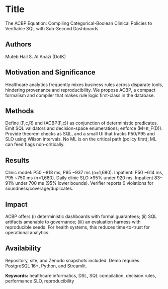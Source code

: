# Title
The ACBP Equation: Compiling Categorical-Boolean Clinical Policies to Verifiable SQL with Sub-Second Dashboards

## Authors
Muteb Hail S. Al Anazi (DotK)

## Motivation and Significance
Healthcare analytics frequently mixes business rules across disparate tools, hindering provenance and reproducibility. We propose ACBP, a compact formalism and compiler that makes rule logic first-class in the database.

## Methods
Define \(F,c,R\) and \(ACBP(F,c)\) as conjunction of deterministic predicates. Emit SQL validators and decision-space enumerations; enforce \(M=π_F(D)\). Provide theorem checks as SQL, and a small UI that tracks P50/P95 and SLO using Wilson intervals. No ML is on the critical path (policy first); ML can feed flags non-critically.

## Results
Clinic model: P50 ~818 ms, P95 ~937 ms (n=1,680). Inpatient: P50 ~614 ms, P95 ~750 ms (n=1,680). Daily clinic SLO ≥95% under 920 ms. Inpatient 83–91% under 700 ms (95% lower bounds). Verifier reports 0 violations for soundness/coverage/duplicates.

## Impact
ACBP offers (i) deterministic dashboards with formal guarantees; (ii) SQL artifacts amenable to governance; (iii) an evaluation harness with reproducible seeds. For health systems, this reduces time-to-trust for operational analytics.

## Availability
Repository, site, and Zenodo snapshots included. Demo requires PostgreSQL 16+, Python, and Streamlit.

**Keywords:** healthcare informatics, DSL, SQL compilation, decision rules, performance SLO, reproducibility
